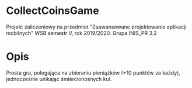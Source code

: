# CollectCoinsGame
Projekt zaliczeniowy na przedmiot "Zaawansowane projektowanie aplikacji mobilnych" WSB semestr V, rok 2019/2020. Grupa INIS_PR 3.2

# Opis
Prosta gra, polegająca na zbieraniu pieniążków (+10 punktów za każdy), jednocześnie unikając śmiercionośnych kul.
